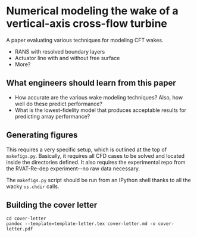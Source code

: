 # Numerical modeling the wake of a vertical-axis cross-flow turbine

A paper evaluating various techniques for modeling CFT wakes.

  * RANS with resolved boundary layers
  * Actuator line with and without free surface
  * More?


## What engineers should learn from this paper

  * How accurate are the various wake modeling techniques? Also, how well
    do these predict performance?
  * What is the lowest-fidelity model that produces acceptable results for
    predicting array performance?


## Generating figures

This requires a very specific setup, which is outlined at the top of
`makefigs.py`. Basically, it requires all CFD cases to be solved and located
inside the directories defined. It also requires the experimental repo from
the RVAT-Re-dep experiment--no raw data necessary.

The `makefigs.py` script should be run from an IPython shell thanks to all the
wacky `os.chdir` calls.


## Building the cover letter

    cd cover-letter
    pandoc --template=template-letter.tex cover-letter.md -o cover-letter.pdf
